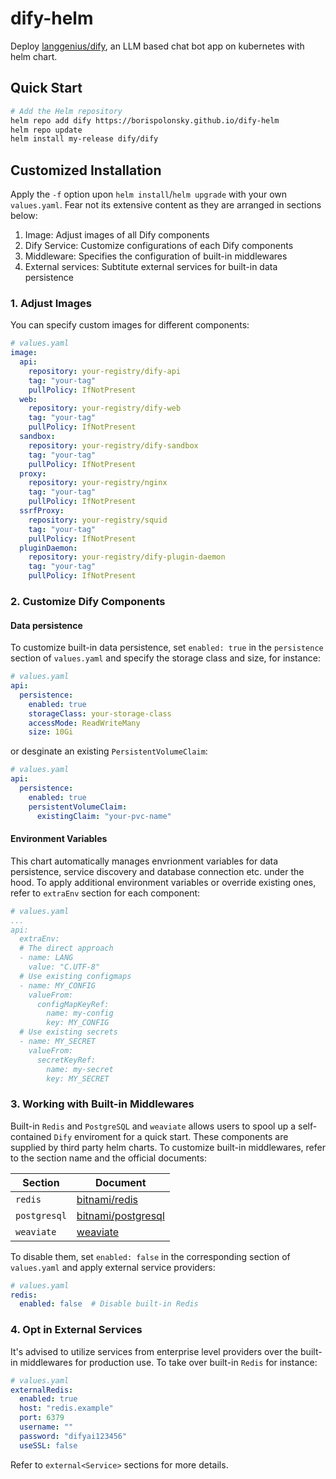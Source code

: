 # dify-helm
Deploy [langgenius/dify](https://github.com/langgenius/dify), an LLM based chat bot app on kubernetes with helm chart.
## Quick Start
```bash
# Add the Helm repository
helm repo add dify https://borispolonsky.github.io/dify-helm
helm repo update
helm install my-release dify/dify
```

## Customized Installation
Apply the `-f` option upon `helm install`/`helm upgrade` with your own `values.yaml`.
Fear not its extensive content as they are arranged in sections below:
1. Image: Adjust images of all Dify components
2. Dify Service: Customize configurations of each Dify components
3. Middleware: Specifies the configuration of built-in middlewares
4. External services: Subtitute external services for built-in data persistence
 
### 1. Adjust Images
You can specify custom images for different components:
```yaml
# values.yaml
image:
  api:
    repository: your-registry/dify-api
    tag: "your-tag"
    pullPolicy: IfNotPresent
  web:
    repository: your-registry/dify-web
    tag: "your-tag"
    pullPolicy: IfNotPresent
  sandbox:
    repository: your-registry/dify-sandbox
    tag: "your-tag"
    pullPolicy: IfNotPresent
  proxy:
    repository: your-registry/nginx
    tag: "your-tag"
    pullPolicy: IfNotPresent
  ssrfProxy:
    repository: your-registry/squid
    tag: "your-tag"
    pullPolicy: IfNotPresent
  pluginDaemon:
    repository: your-registry/dify-plugin-daemon
    tag: "your-tag"
    pullPolicy: IfNotPresent
```

### 2. Customize Dify Components
#### Data persistence
To customize built-in data persistence, set `enabled: true` in the `persistence` section of `values.yaml` and specify the storage class and size, for instance:
```yaml
# values.yaml
api:
  persistence:
    enabled: true
    storageClass: your-storage-class
    accessMode: ReadWriteMany
    size: 10Gi

```
or desginate an existing `PersistentVolumeClaim`:
```yaml
# values.yaml
api:
  persistence:
    enabled: true
    persistentVolumeClaim:
      existingClaim: "your-pvc-name"
```
#### Environment Variables
This chart automatically manages envrionment variables for data persistence, service discovery and database connection etc. under the hood. To apply additional environment variables or override existing ones, refer to `extraEnv` section for each component:
```yaml
# values.yaml
...
api:
  extraEnv:
  # The direct approach
  - name: LANG
    value: "C.UTF-8"
  # Use existing configmaps
  - name: MY_CONFIG
    valueFrom:
      configMapKeyRef:
        name: my-config
        key: MY_CONFIG
  # Use existing secrets
  - name: MY_SECRET
    valueFrom:
      secretKeyRef:
        name: my-secret
        key: MY_SECRET
```

### 3. Working with Built-in Middlewares
Built-in `Redis` and `PostgreSQL` and `weaviate` allows users to spool up a self-contained `Dify` enviroment for a quick start. These components are supplied by third party helm charts. To customize built-in middlewares, refer to the section name and the official documents:

| Section | Document |
----- | --- |
`redis` | [bitnami/redis](https://github.com/bitnami/charts/tree/main/bitnami/redis)
`postgresql` |[bitnami/postgresql](https://github.com/bitnami/charts/tree/main/bitnami/postgresql)
`weaviate`| [weaviate](https://github.com/weaviate/weaviate-helm)

To disable them, set `enabled: false` in the corresponding section of `values.yaml` and apply external service providers:
```yaml
# values.yaml
redis:
  enabled: false  # Disable built-in Redis
```


### 4. Opt in External Services
It's advised to utilize services from enterprise level providers over the built-in middlewares for production use. To take over built-in `Redis` for instance:
```yaml
# values.yaml
externalRedis:
  enabled: true
  host: "redis.example"
  port: 6379
  username: ""
  password: "difyai123456"
  useSSL: false
```
Refer to `external<Service>` sections for more details. 
